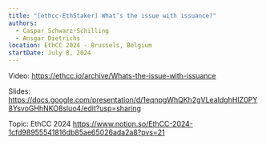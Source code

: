 ```yaml
---
title: "[ethcc-EthStaker] What’s the issue with issuance?"
authors:
  - Caspar Schwarz-Schilling
  - Ansgar Dietrichs
location: EthCC 2024 - Brussels, Belgium
startDate: July 8, 2024
---
```


Video: <https://ethcc.io/archive/Whats-the-issue-with-issuance>

Slides: <https://docs.google.com/presentation/d/1eqnpgWhQKh2gVLeaIdghHIZ0PY8YsvoGHhNKO8sluo4/edit?usp=sharing>

Topic: EthCC 2024 <https://www.notion.so/EthCC-2024-1cfd98955541816db85ae65026ada2a8?pvs=21>
